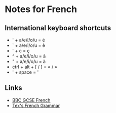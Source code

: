 # Notes for French

## International keyboard shortcuts

- ' + a/e/i/o/u = é
- ` + a/e/i/o/u = è
- ' + c = ç
- ^ + a/e/i/o/u = â
- " + a/e/i/o/u = ä
- ctrl + alt + [ / ] = « / »
- ' + space = '

## Links

- [BBC GCSE French](https://www.bbc.co.uk/bitesize/subjects/z9dqxnb)
- [Tex's French Grammar](https://www.laits.utexas.edu/tex/index.html)